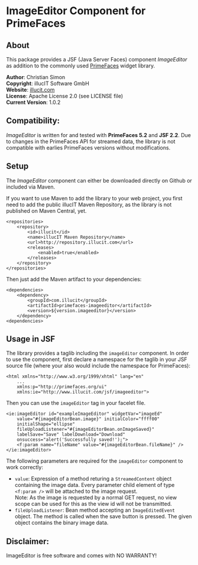 ImageEditor Component for PrimeFaces
====================================

About
-----

This package provides a JSF (Java Server Faces) component *ImageEditor* as addition to the
commonly used [PrimeFaces](http://www.primefaces.org) widget library.

**Author**: Christian Simon  
**Copyright**: illucIT Software GmbH  
**Website**: [illucit.com](http://www.illucit.com)  
**License**: Apache License 2.0 (see LICENSE file)  
**Current Version**: 1.0.2

Compatibility:
--------------

*ImageEditor* is written for and tested with **PrimeFaces 5.2** and **JSF 2.2**.
Due to changes in the PrimeFaces API for streamed data, the library is not compatible with earlies PrimeFaces versions without modifications.

Setup
-----

The *ImageEditor*  component can either be downloaded directly on Github or included via Maven.

If you want to use Maven to add the library to your web project, you first need to add the public illucIT Maven Repository, as the library is not published on Maven Central, yet.

	<repositories>
		<repository>
			<id>illucit</id>
			<name>illucIT Maven Repository</name>
			<url>http://repository.illucit.com</url>
			<releases>
				<enabled>true</enabled>
			</releases>
		</repository>
	</repositories>

Then just add the Maven artifact to your dependencies:

	<dependencies>
		<dependency>
			<groupId>com.illucit</groupId>
			<artifactId>primefaces-imageeditor</artifactId>
			<version>${version.imageeditor}</version>
		</dependency>
	<dependencies>

Usage in JSF
------------

The library provides a taglib including the `imageEditor` component.
In order to use the component, first declare a namespace for the taglib in your JSF source file (where your also would include the namespace for PrimeFaces):

	<html xmlns="http://www.w3.org/1999/xhtml" lang="en"
		...
		xmlns:p="http://primefaces.org/ui"
		xmlns:ie="http://www.illucit.com/jsf/imageeditor">

Then you can use the `imageEditor` tag in your facelet file.

	<ie:imageEditor id="exampleImageEditor" widgetVar="imageEd"
		value="#{imageEditorBean.image}" initialColor="ffff00"
		initialShape="ellipse"
		fileUploadListener="#{imageEditorBean.onImageSaved}"
		labelSave="Save" labelDownload="Download"
		onsuccess="alert('Successfully saved!');">
		<f:param name="fileName" value="#{imageEditorBean.fileName}" />
	</ie:imageEditor>

The following parameters are required for the `imageEditor` component to work correctly:
* `value`: Expression of a method returing a `StreamedContent` object containing the image data.
Every parameter child element of type `<f:param />` will be attached to the image request.  
Note: As the image is requested by a normal GET request, no view scope can be used for this as the view id will not be transmitted.
* `fileUploadListener`: Bean method accepting an `ImageEditedEvent` object.
The method is called when the save button is pressed. The given object contains the binary image data.


Disclaimer:
-----------

ImageEditor is free software and comes with NO WARRANTY!
